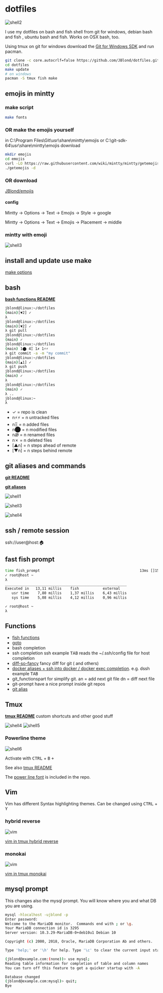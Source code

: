 # dotfiles

![shell2](assets/shell02.png)

I use my dotfiles on bash and fish shell from git for windows, debian bash and fish , ubuntu bash and fish. Works on OSX bash, too.

Using tmux on git for windows download the [Git for Windows SDK](https://github.com/git-for-windows/build-extra/releases/latest)
and run pacman.

```bash
git clone -c core.autocrlf=false https://github.com/JBlond/dotfiles.git
cd dotfiles
make update
# on windows
pacman -S tmux fish make
```

## emojis in mintty

### make script

```bash
make fonts
```

### OR make the emojis yourself

in C:\Program Files\Git\usr\share\mintty\emojis or C:\git-sdk-64\usr\share\mintty\emojis download

```bash
mkdir emojis
cd emojis
curl -LO https://raw.githubusercontent.com/wiki/mintty/mintty/getemojis
./getemojis -d
```

### OR download

[JBlond/emojis](https://github.com/JBlond/emojis)


#### config

Mintty -> Options -> Text -> Emojis -> Style -> google

Mintty -> Options -> Text -> Emojis -> Placement -> middle

### mintty with emoji

![shell3](assets/shell-with-emojis.png)

## install and update use make

[make options](docs/install.md)

## bash

**[bash functions README](docs/bash.md)**

```BASH
jblond@linux:~/dotfiles
(main)[▼2] ✓
λ
jblond@linux:~/dotfiles
(main)[▼2] ✓
λ git pull
jblond@linux:~/dotfiles
(main) ✓
jblond@linux:~/dotfiles
(main) 1⬤ 4Ξ 1✗ 1⚡⚡
λ git commit -a -m "my commit"
jblond@linux:~/dotfiles
(main)[▲1] ✓
λ git push
jblond@linux:~/dotfiles
(main) ✓
λ
jblond@linux:~/dotfiles
(main) ✓
λ ..
jblond@linux:~
λ

```

- ✓ = repo is clean
- n⚡⚡  = n untracked files
- nΞ = n added files
- n⬤ = n modified files
- nᏪ = n renamed files
- n✗ = n deleted files
- [▲n] = n steps ahead of remote
- [▼n] = n steps behind remote

## git aliases and commands

**[git README](docs/git.md)**

**[git aliases](git/aliases.ini#L2-L53)**

![shell1](assets/shell01.png)

![shell3](assets/shell03.png)

![shell4](assets/commit.png)

## ssh / remote session

ssh://user@host:🏠

## fast fish prompt

```bash
time fish_prompt                                              13ms []15:55
✓ root@host ~
λ
________________________________________________________
Executed in   13,11 millis    fish           external
   usr time    7,80 millis    1,37 millis    6,43 millis
   sys time    5,08 millis    4,12 millis    0,96 millis

✓ root@host ~
λ
```

## Functions

- [fish functions](docs/fish.md)
- [goto](https://github.com/iridakos/goto)
- bash completion
- ssh completion  ssh example <kbd>TAB</kbd> reads the ~/.ssh/config file for host completion
- [diff-so-fancy](https://github.com/so-fancy/diff-so-fancy) fancy diff for git ( and others)
- [docker aliases + ssh into docker / docker exec completion](bashrc/04_docker.sh). e.g. dssh example <kbd>TAB</kbd>
- git_functionspart for simplify git.  an = add next git file dn = diff next file
- git-prompt have a nice prompt inside git repos
- [git alias](docs/git.md)

## Tmux

**[tmux README](docs/tmux.md)** custom shortcuts and other good stuff

![shell4](assets/shell04.png)
![shell5](assets/vim-in-tmux-1.png)

### Powerline theme

![shell6](assets/powerline-theme.png)

Activate with <kbd>CTRL</kbd> + <kbd>B</kbd> <kbd>+</kbd>

See also [tmux README](docs/tmux.md)

The [power line font](https://github.com/JBlond/dotfiles/raw/main/assets/ttf/Lucida_Console_NerdFont_Complete_Mono.ttf) is included in the repo.

## Vim

Vim has different Syntax highlighting themes. Can be changed using <kbd>CTRL</kbd> + <kbd>Y</kbd>

### hybrid reverse

![vim](assets/vim01.png)

[vim in tmux hybrid reverse](assets/vim-in-tmux-1.png)

### monokai

![vim](assets/vim02.png)

[vim in tmux monokai](assets/vim-in-tmux-2.png)

## mysql prompt

This changes also the mysql prompt. You will know where you and what DB you are using.

```bash
mysql -hlocalhost -ujblond -p
Enter password:
Welcome to the MariaDB monitor.  Commands end with ; or \g.
Your MariaDB connection id is 3295
Server version: 10.3.29-MariaDB-0+deb10u1 Debian 10

Copyright (c) 2000, 2018, Oracle, MariaDB Corporation Ab and others.

Type 'help;' or '\h' for help. Type '\c' to clear the current input statement.

(jblond@example.com:(none))> use mysql;
Reading table information for completion of table and column names
You can turn off this feature to get a quicker startup with -A

Database changed
(jblond@example.com:mysql)> quit;
Bye
```
